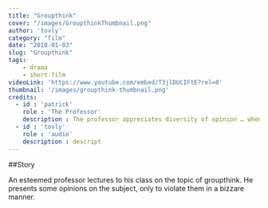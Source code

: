 ```yaml
---
title: "Groupthink"
cover: "/images/GroupthinkThumbnail.png"
author: 'tovly'
category: "film"
date: "2018-01-03"
slug: "Groupthink"
tags:
    - drama
    - short-film
videoLink: 'https://www.youtube.com/embed/T3jlDUCIFtE?rel=0'
thumbnail: '/images/groupthink-thumbnail.png'
credits:
  - id : 'patrick'
    role : 'The Professor'
    description : The professor appreciates diversity of opinion … when that opinion is his own.
  - id : 'tovly'
    role : 'audio'
    description : descript
---
```


##Story

An esteemed professor lectures to his class on the topic of groupthink. He presents some opinions on the subject, only to violate them in a bizzare manner.

